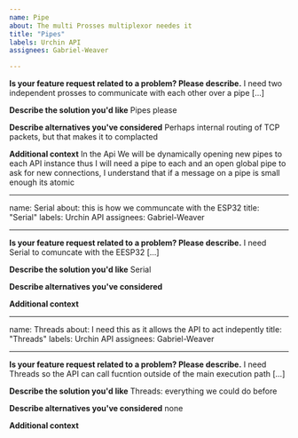 ```yaml
---
name: Pipe
about: The multi Prosses multiplexor needes it
title: "Pipes"
labels: Urchin API
assignees: Gabriel-Weaver

---
```


**Is your feature request related to a problem? Please describe.**
I need two independent prosses to communicate with each other over a pipe [...]

**Describe the solution you'd like**
Pipes please

**Describe alternatives you've considered**
Perhaps internal routing of TCP packets, but that makes it to complacted

**Additional context**
In the Api We will be dynamically opening new pipes to each API instance thus I will need a pipe to each and an open global pipe to ask for new connections, I understand that if a message on a pipe is small enough its atomic


---
name: Serial
about: this is how we communcate with the ESP32
title: "Serial"
labels: Urchin API
assignees: Gabriel-Weaver

---

**Is your feature request related to a problem? Please describe.**
I need Serial to comuncate with the EESP32
[...]

**Describe the solution you'd like**
Serial

**Describe alternatives you've considered**


**Additional context**



---
name: Threads
about: I need this as it allows the API to act indepently
title: "Threads"
labels: Urchin API
assignees: Gabriel-Weaver

---

**Is your feature request related to a problem? Please describe.**
I need Threads so the API can call fucntion outside of the main execution path
[...]

**Describe the solution you'd like**
Threads: everything we could do before

**Describe alternatives you've considered**
none

**Additional context**

